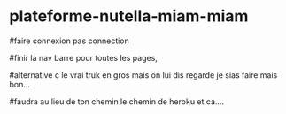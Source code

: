 # plateforme-nutella-miam-miam


#faire connexion pas connection 

#finir la nav barre pour toutes les pages,

#alternative c le vrai truk en gros mais on lui dis regarde je sias faire mais bon...

#faudra au lieu de ton chemin le chemin de heroku et ca.... 
